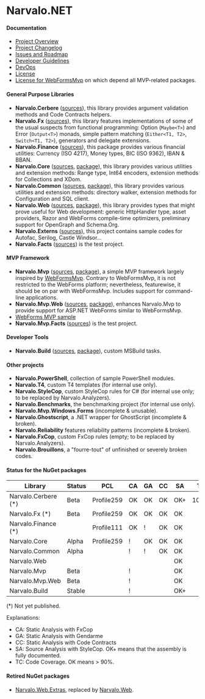 Narvalo.NET
===========

#### Documentation
- [Project Overview](https://github.com/chtoucas/Narvalo.NET/tree/master/docs/Overview.md)
- [Project Changelog](https://github.com/chtoucas/Narvalo.NET/tree/master/docs/Changelog.md)
- [Issues and Roadmap](https://github.com/chtoucas/Narvalo.NET/tree/master/docs/Issues.md)
- [Developer Guidelines](https://github.com/chtoucas/Narvalo.NET/tree/master/docs/Guidelines.md)
- [DevOps](https://github.com/chtoucas/Narvalo.NET/tree/master/docs/BuildAndRelease.md)
- [License](https://github.com/chtoucas/Narvalo.NET/tree/master/LICENSE.txt)
- [License for WebFormsMvp](https://github.com/chtoucas/Narvalo.NET/tree/master/LICENSE-WebFormsMvp.txt)
  on which depend all MVP-related packages.

#### General Purpose Libraries
- **Narvalo.Cerbere**
  ([sources](https://github.com/chtoucas/Narvalo.NET/tree/master/src/Narvalo.Cerbere)),
  this library provides argument validation methods and Code Contracts helpers.
- **Narvalo.Fx**
  ([sources](https://github.com/chtoucas/Narvalo.NET/tree/master/src/Narvalo.Fx)),
  this library features implementations of some of the usual suspects from functional
  programming: Option (`Maybe<T>`) and Error (`Output<T>`) monads, simple pattern matching
  (`Either<T1, T2>`, `Switch<T1, T2>`), generators and delegate extensions.
- **Narvalo.Finance**
  ([sources](https://github.com/chtoucas/Narvalo.NET/tree/master/src/Narvalo.Finance)),
  this package provides various financial utilities: Currency (ISO 4217), Money types,
  BIC (ISO 9362), IBAN & BBAN.
- **Narvalo.Core**
  ([sources](https://github.com/chtoucas/Narvalo.NET/tree/master/src/Narvalo.Core),
  [package](https://www.nuget.org/packages/Narvalo.Core/)),
  this library provides various utilities and extension methods: Range type,
  Int64 encoders, extension methods for Collections and XDom.
- **Narvalo.Common**
  ([sources](https://github.com/chtoucas/Narvalo.NET/tree/master/src/Narvalo.Common),
  [package](https://www.nuget.org/packages/Narvalo.Common/)),
  this library provides various utilities and extension methods: directory walker,
  extension methods for Configuration and SQL client.
- **Narvalo.Web**
  ([sources](https://github.com/chtoucas/Narvalo.NET/tree/master/src/Narvalo.Web),
  [package](https://www.nuget.org/packages/Narvalo.Web/)),
  this library provides types that might prove useful for Web development: generic HttpHandler
  type, asset providers, Razor and WebForms compile-time optimizers, preliminary support
  for OpenGraph and Schema.Org.
- **Narvalo.Externs**
  ([sources](https://github.com/chtoucas/Narvalo.NET/tree/master/src/Narvalo.Externs)),
  this project contains sample codes for Autofac, Serilog, Castle Windsor...
- **Narvalo.Facts** ([sources](https://github.com/chtoucas/Narvalo.NET/tree/master/tests/Narvalo.Facts))
  is the test project.

#### MVP Framework
- **Narvalo.Mvp**
  ([sources](https://github.com/chtoucas/Narvalo.NET/tree/master/src/Narvalo.Mvp),
  [package](https://www.nuget.org/packages/Narvalo.Mvp/)),
  a simple MVP framework largely inspired by [WebFormsMvp](https://github.com/webformsmvp/webformsmvp).
  Contrary to WebFormsMvp, it is not restricted to the WebForms platform; nevertheless, featurewise,
  it should be on par with WebFormsMvp. Includes support for command-line applications.
- **Narvalo.Mvp.Web**
  ([sources](https://github.com/chtoucas/Narvalo.NET/tree/master/src/Narvalo.Mvp.Web),
  [package](https://www.nuget.org/packages/Narvalo.Mvp.Web/)),
  enhances Narvalo.Mvp to provide support for ASP.NET WebForms similar to WebFormsMvp.
- [WebForms MVP sample](https://github.com/chtoucas/Narvalo.NET/tree/master/samples/MvpWebForms)
- **Narvalo.Mvp.Facts** ([sources](https://github.com/chtoucas/Narvalo.NET/tree/master/tests/Narvalo.Mvp.Facts))
  is the test project.

#### Developer Tools
- **Narvalo.Build**
  ([sources](https://github.com/chtoucas/Narvalo.NET/tree/master/src/Narvalo.Build),
  [package](https://www.nuget.org/packages/Narvalo.Build/)),
  custom MSBuild tasks.

#### Other projects
- **Narvalo.PowerShell**, collection of sample PowerShell modules.
- **Narvalo.T4**, custom T4 templates (for internal use only).
- **Narvalo.StyleCop**, custom StyleCop rules for C# (for internal use only; to be replaced by Narvalo.Analyzers).
- **Narvalo.Benchmarks**, the benchmarking project (for internal use only).
- **Narvalo.Mvp.Windows.Forms** (incomplete & unusable).
- **Narvalo.Ghostscript**, a .NET wrapper for GhostScript (incomplete & broken).
- **Narvalo.Reliability** features reliability patterns (incomplete & broken).
- **Narvalo.FxCop**, custom FxCop rules (empty; to be replaced by Narvalo.Analyzers).
- **Narvalo.Brouillons**, a "fourre-tout" of unfinished or severely broken codes.

#### Status for the NuGet packages

Library             | Status | PCL        | CA | GA | CC | SA  | TC
--------------------|--------|------------|----|----|----|-----|-----
Narvalo.Cerbere (*) | Beta   | Profile259 | OK | OK | OK | OK+ | 100%
Narvalo.Fx      (*) | Beta   | Profile259 | OK | OK | OK | OK  |
Narvalo.Finance (*) |        | Profile111 | OK | !  | OK | OK  |
Narvalo.Core        | Alpha  | Profile259 | !  | OK | OK | OK  |
Narvalo.Common      | Alpha  |            | !  | !  | OK | OK  |
Narvalo.Web         |        |            |    |    |    | OK  |
Narvalo.Mvp         | Beta   |            | !  |    |    | OK  |
Narvalo.Mvp.Web     | Beta   |            | !  |    |    | OK  |
Narvalo.Build       | Stable |            | !  |    |    | OK+ |

(*) Not yet published.

Explanations:
- CA: Static Analysis with FxCop
- GA: Static Analysis with Gendarme
- CC: Static Analysis with Code Contracts
- SA: Source Analysis with StyleCop. OK+ means that the assembly is fully documented.
- TC: Code Coverage. OK means > 90%.

#### Retired NuGet packages

- [Narvalo.Web.Extras](https://www.nuget.org/packages/Narvalo.Web.Extras/), 
  replaced by [Narvalo.Web](https://www.nuget.org/packages/Narvalo.Web/).
